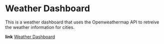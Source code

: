 # Weather Dashboard

This is a weather dashboard that uses the Openweathermap API to retreive the weather information for cities.


**link**
[Weather Dashboard](https://melo718.github.io/Weatherdashboard/.)
